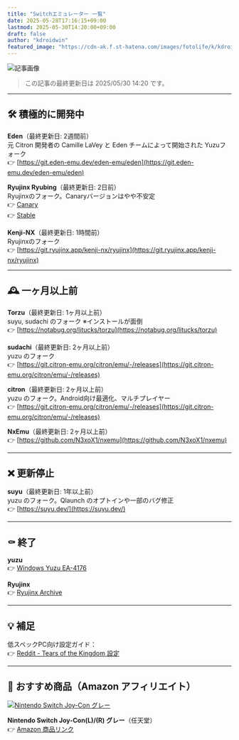 ```yaml
---
title: "Switchエミュレーター 一覧"
date: 2025-05-28T17:16:15+09:00
lastmod: 2025-05-30T14:20:00+09:00
draft: false
author: "kdroidwin"
featured_image: "https://cdn-ak.f.st-hatena.com/images/fotolife/k/kdroidwin/20250528/20250528172805.jpg"
---
```


![記事画像](https://cdn-ak.f.st-hatena.com/images/fotolife/k/kdroidwin/20250528/20250528172805.jpg)

> この記事の最終更新日は 2025/05/30 14:20 です。

---

## 🛠 積極的に開発中

**Eden**（最終更新日: 2週間前）  
元 Citron 開発者の Camille LaVey と Eden チームによって開始された Yuzuフォーク  
👉 [https://git.eden-emu.dev/eden-emu/eden](https://git.eden-emu.dev/eden-emu/eden)

**Ryujinx Ryubing**（最終更新日: 2日前）  
Ryujinxのフォーク。Canaryバージョンはやや不安定  
👉 [Canary](https://github.com/Ryubing/Canary-Releases)  
👉 [Stable](https://github.com/Ryubing/Stable-Releases)

**Kenji-NX**（最終更新日: 1時間前）  
Ryujinxのフォーク  
👉 [https://git.ryujinx.app/kenji-nx/ryujinx](https://git.ryujinx.app/kenji-nx/ryujinx)

---

## 🕰 一ヶ月以上前

**Torzu**（最終更新日: 1ヶ月以上前）  
suyu, sudachi のフォーク ※インストールが面倒  
👉 [https://notabug.org/litucks/torzu](https://notabug.org/litucks/torzu)

**sudachi**（最終更新日: 2ヶ月以上前）  
yuzu のフォーク  
👉 [https://git.citron-emu.org/citron/emu/-/releases](https://git.citron-emu.org/citron/emu/-/releases)

**citron**（最終更新日: 2ヶ月以上前）  
yuzu のフォーク。Android向け最適化、マルチプレイヤー  
👉 [https://git.citron-emu.org/citron/emu/-/releases](https://git.citron-emu.org/citron/emu/-/releases)

**NxEmu**（最終更新日: 2ヶ月以上前）  
👉 [https://github.com/N3xoX1/nxemu](https://github.com/N3xoX1/nxemu)

---

## ❌ 更新停止

**suyu**（最終更新日: 1年以上前）  
yuzu のフォーク。Qlaunch のオプトインや一部のバグ修正  
👉 [https://suyu.dev/](https://suyu.dev/)

---

## ⚰ 終了

**yuzu**  
👉 [Windows Yuzu EA-4176](https://archive.org/download/yuzu-ea-build-4176/Windows-Yuzu-EA-4176.zip)

**Ryujinx**  
👉 [Ryujinx Archive](https://archive.org/details/github.com-Ryujinx-Ryujinx_-_2021-03-15_15-39-57)

---

## 💡 補足

低スペックPC向け設定ガイド：  
👉 [Reddit - Tears of the Kingdom 設定](https://www.reddit.com/r/yuzu/comments/1hndxsu/guide_setting_up_the_legend_of_zelda_tears_of_the/)

---

## 🛒 おすすめ商品（Amazon アフィリエイト）

[![Nintendo Switch Joy-Con グレー](https://m.media-amazon.com/images/I/31ucgrzUOWL._SL500_.jpg)](https://www.amazon.co.jp/dp/B0C1MC3SL9?tag=kdroidwin1131-22)

**Nintendo Switch Joy-Con(L)/(R) グレー**（任天堂）  
👉 [Amazon 商品リンク](https://www.amazon.co.jp/dp/B0C1MC3SL9?tag=kdroidwin1131-22)
